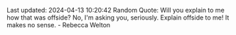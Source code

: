 Last updated: 2024-04-13 10:20:42
Random Quote: Will you explain to me how that was offside? No, I'm asking you, seriously. Explain offside to me! It makes no sense. - Rebecca Welton